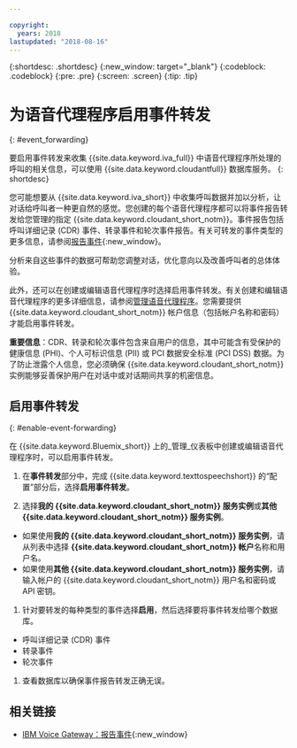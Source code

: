 ```yaml
---

copyright:
  years: 2018
lastupdated: "2018-08-16"
---
```


{:shortdesc: .shortdesc}
{:new_window: target="_blank"}
{:codeblock: .codeblock}
{:pre: .pre}
{:screen: .screen}
{:tip: .tip}


# 为语音代理程序启用事件转发
{: #event_forwarding}

要启用事件转发来收集 {{site.data.keyword.iva_full}} 中语音代理程序所处理的呼叫的相关信息，可以使用 {{site.data.keyword.cloudantfull}} 数据库服务。
{: shortdesc}

您可能想要从 {{site.data.keyword.iva_short}} 中收集呼叫数据并加以分析，让对话给呼叫者一种更自然的感觉。您创建的每个语音代理程序都可以将事件报告转发给您管理的指定 {{site.data.keyword.cloudant_short_notm}}。事件报告包括呼叫详细记录 (CDR) 事件、转录事件和轮次事件报告。有关可转发的事件类型的更多信息，请参阅[报告事件](https://www.ibm.com/support/knowledgecenter/SS4U29/reporting.html){:new_window}。

分析来自这些事件的数据可帮助您调整对话，优化意向以及改善呼叫者的总体体验。

此外，还可以在创建或编辑语音代理程序时选择启用事件转发。有关创建和编辑语音代理程序的更多详细信息，请参阅[管理语音代理程序](managing.html)。您需要提供 {{site.data.keyword.cloudant_short_notm}} 帐户信息（包括帐户名称和密码）才能启用事件转发。

**重要信息**：CDR、转录和轮次事件包含来自用户的信息，其中可能含有受保护的健康信息 (PHI)、个人可标识信息 (PII) 或 PCI 数据安全标准 (PCI DSS) 数据。为了防止泄露个人信息，您必须确保 {{site.data.keyword.cloudant_short_notm}} 实例能够妥善保护用户在对话中或对话期间共享的机密信息。


## 启用事件转发
{: #enable-event-forwarding}

在 {{site.data.keyword.Bluemix_short}} 上的_管理_仪表板中创建或编辑语音代理程序时，可以启用事件转发。

1. 在**事件转发**部分中，完成 {{site.data.keyword.texttospeechshort}} 的“配置”部分后，选择**启用事件转发**。

1. 选择**我的 {{site.data.keyword.cloudant_short_notm}} 服务实例**或**其他 {{site.data.keyword.cloudant_short_notm}} 服务实例**。
  * 如果使用**我的 {{site.data.keyword.cloudant_short_notm}} 服务实例**，请从列表中选择 **{{site.data.keyword.cloudant_short_notm}} 帐户**名称和用户名。
  * 如果使用**其他 {{site.data.keyword.cloudant_short_notm}} 服务实例**，请输入帐户的 {{site.data.keyword.cloudant_short_notm}} 用户名和密码或 API 密钥。

1. 针对要转发的每种类型的事件选择**启用**，然后选择要将事件转发给哪个数据库。
  * 呼叫详细记录 (CDR) 事件
  * 转录事件
  * 轮次事件

1. 查看数据库以确保事件报告转发正确无误。

## 相关链接
* [IBM Voice Gateway：报告事件](https://www.ibm.com/support/knowledgecenter/SS4U29/reporting.html){:new_window}
